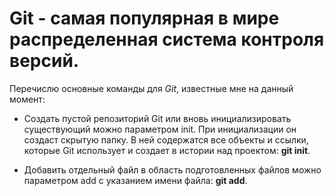# Git - самая популярная в мире распределенная система контроля версий.

Перечислю основные команды для *Git*, известные мне на данный момент:

* Создать пустой репозиторий Git или вновь инициализировать существующий можно параметром init. При инициализации он создаст скрытую папку. В ней содержатся все объекты и ссылки, которые Git использует и создает в истории над проектом: **git init**.

* Добавить отдельный файл в область подготовленных файлов можно параметром add с указанием имени файла: **git add**.